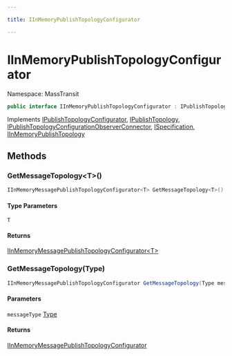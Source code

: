 ```yaml
---

title: IInMemoryPublishTopologyConfigurator

---
```


# IInMemoryPublishTopologyConfigurator

Namespace: MassTransit

```csharp
public interface IInMemoryPublishTopologyConfigurator : IPublishTopologyConfigurator, IPublishTopology, IPublishTopologyConfigurationObserverConnector, ISpecification, IInMemoryPublishTopology
```

Implements [IPublishTopologyConfigurator](../../masstransit-abstractions/masstransit/ipublishtopologyconfigurator), [IPublishTopology](../../masstransit-abstractions/masstransit/ipublishtopology), [IPublishTopologyConfigurationObserverConnector](../../masstransit-abstractions/masstransit-configuration/ipublishtopologyconfigurationobserverconnector), [ISpecification](../../masstransit-abstractions/masstransit/ispecification), [IInMemoryPublishTopology](../masstransit/iinmemorypublishtopology)

## Methods

### **GetMessageTopology\<T\>()**

```csharp
IInMemoryMessagePublishTopologyConfigurator<T> GetMessageTopology<T>()
```

#### Type Parameters

`T`<br/>

#### Returns

[IInMemoryMessagePublishTopologyConfigurator\<T\>](../masstransit/iinmemorymessagepublishtopologyconfigurator-1)<br/>

### **GetMessageTopology(Type)**

```csharp
IInMemoryMessagePublishTopologyConfigurator GetMessageTopology(Type messageType)
```

#### Parameters

`messageType` [Type](https://learn.microsoft.com/en-us/dotnet/api/system.type)<br/>

#### Returns

[IInMemoryMessagePublishTopologyConfigurator](../masstransit/iinmemorymessagepublishtopologyconfigurator)<br/>
